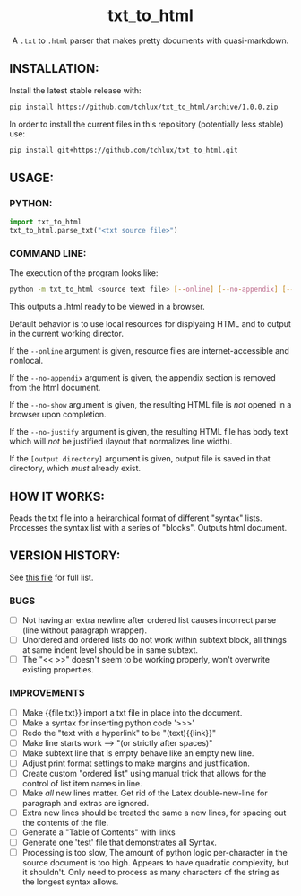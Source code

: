 <p align="center">
  <h1 align="center">txt_to_html</h1>
</p>

<p align="center">
A <code>.txt</code> to <code>.html</code> parser that makes pretty documents with quasi-markdown.
</p>


## INSTALLATION:

  Install the latest stable release with:

```bash
pip install https://github.com/tchlux/txt_to_html/archive/1.0.0.zip
```

  In order to install the current files in this repository
  (potentially less stable) use:

```bash
pip install git+https://github.com/tchlux/txt_to_html.git
```

## USAGE:

### PYTHON:

```python
import txt_to_html
txt_to_html.parse_txt("<txt source file>")
```

### COMMAND LINE:

  The execution of the program looks like:

```bash
python -m txt_to_html <source text file> [--online] [--no-appendix] [--no-show] [--no-justify] [output folder]
```

  This outputs a <source text file>.html ready to be viewed in a browser.

  Default behavior is to use local resources for displyaing HTML and to output in the current working director.

  If the `--online` argument is given, resource files are internet-accessible and nonlocal.

  If the `--no-appendix` argument is given, the appendix section is removed from the html document.

  If the `--no-show` argument is given, the resulting HTML file is *not* opened in a browser upon completion.

  If the `--no-justify` argument is given, the resulting HTML file has body text which will *not* be justified (layout that normalizes line width).

  If the `[output directory]` argument is given, output file is saved in that directory, which *must* already exist.


## HOW IT WORKS:

Reads the txt file into a heirarchical format of different "syntax" lists. Processes the syntax list with a series of "blocks". Outputs html document.

## VERSION HISTORY:

See [this file](txt_to_html/about/version_history.md) for full list.

### BUGS

- [ ] Not having an extra newline after ordered list causes
      incorrect parse (line without paragraph wrapper).
- [ ] Unordered and ordered lists do not work within subtext block,
      all things at same indent level should be in same subtext.
- [ ] The "<< >>" doesn't seem to be working properly, won't
      overwrite existing properties.

### IMPROVEMENTS

- [ ] Make {{file.txt}} import a txt file in place into the document.
- [ ] Make a syntax for inserting python code '>>>'
- [ ] Redo the "text with a hyperlink" to be "(text){{link}}"
- [ ] Make line starts work --> "(or strictly after spaces)"
- [ ] Make subtext line that is empty behave like an empty new line.
- [ ] Adjust print format settings to make margins and justification.
- [ ] Create custom "ordered list" using manual trick that allows
      for the control of list item names in line.
- [ ] Make *all* new lines matter. Get rid of the Latex
      double-new-line for paragraph and extras are ignored.
- [ ] Extra new lines should be treated the same a new lines, for
      spacing out the contents of the file.
- [ ] Generate a "Table of Contents" with links
- [ ] Generate one 'test' file that demonstrates all Syntax.
- [ ] Processing is too slow, The amount of python logic
      per-character in the source document is too high. Appears to
      have quadratic complexity, but it shouldn't. Only need to
      process as many characters of the string as the longest
      syntax allows.